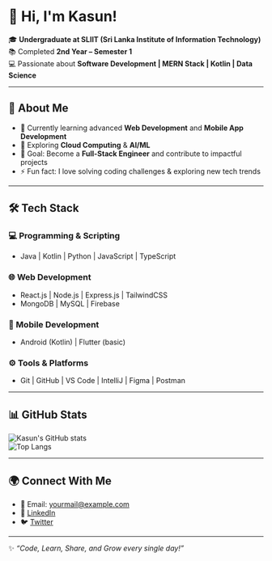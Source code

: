 # 👋 Hi, I'm Kasun!  

🎓 **Undergraduate at SLIIT (Sri Lanka Institute of Information Technology)**  
📚 Completed **2nd Year – Semester 1**  
💻 Passionate about **Software Development | MERN Stack | Kotlin | Data Science**  

---

## 🚀 About Me  
- 🔭 Currently learning advanced **Web Development** and **Mobile App Development**  
- 🌱 Exploring **Cloud Computing** & **AI/ML**  
- 🎯 Goal: Become a **Full-Stack Engineer** and contribute to impactful projects  
- ⚡ Fun fact: I love solving coding challenges & exploring new tech trends  

---

## 🛠️ Tech Stack  
### 💻 Programming & Scripting  
- Java | Kotlin | Python | JavaScript | TypeScript  

### 🌐 Web Development  
- React.js | Node.js | Express.js | TailwindCSS  
- MongoDB | MySQL | Firebase  

### 📱 Mobile Development  
- Android (Kotlin) | Flutter (basic)  

### ⚙️ Tools & Platforms  
- Git | GitHub | VS Code | IntelliJ | Figma | Postman  

---

## 📊 GitHub Stats  
![Kasun's GitHub stats](https://github-readme-stats.vercel.app/api?username=YourGitHubUsername&show_icons=true&theme=tokyonight)  
![Top Langs](https://github-readme-stats.vercel.app/api/top-langs/?username=YourGitHubUsername&layout=compact&theme=tokyonight)  

---

## 🌍 Connect With Me  
- 📧 Email: yourmail@example.com  
- 💼 [LinkedIn](https://www.linkedin.com/)  
- 🐦 [Twitter](https://twitter.com/)  

---

✨ *“Code, Learn, Share, and Grow every single day!”*  
